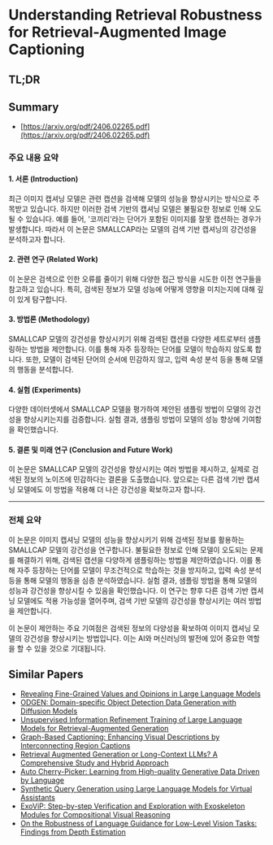 # Understanding Retrieval Robustness for Retrieval-Augmented Image Captioning
## TL;DR
## Summary
- [https://arxiv.org/pdf/2406.02265.pdf](https://arxiv.org/pdf/2406.02265.pdf)

### 주요 내용 요약

#### 1. 서론 (Introduction)
최근 이미지 캡셔닝 모델은 관련 캡션을 검색해 모델의 성능을 향상시키는 방식으로 주목받고 있습니다. 하지만 이러한 검색 기반의 캡셔닝 모델은 불필요한 정보로 인해 오도될 수 있습니다. 예를 들어, '코끼리'라는 단어가 포함된 이미지를 잘못 캡션하는 경우가 발생합니다. 따라서 이 논문은 SMALLCAP라는 모델의 검색 기반 캡셔닝의 강건성을 분석하고자 합니다.

#### 2. 관련 연구 (Related Work)
이 논문은 검색으로 인한 오류를 줄이기 위해 다양한 접근 방식을 시도한 이전 연구들을 참고하고 있습니다. 특히, 검색된 정보가 모델 성능에 어떻게 영향을 미치는지에 대해 깊이 있게 탐구합니다.

#### 3. 방법론 (Methodology)
SMALLCAP 모델의 강건성을 향상시키기 위해 검색된 캡션을 다양한 세트로부터 샘플링하는 방법을 제안합니다. 이를 통해 자주 등장하는 단어를 모델이 학습하지 않도록 합니다. 또한, 모델이 검색된 단어의 순서에 민감하지 않고, 입력 속성 분석 등을 통해 모델의 행동을 분석합니다.

#### 4. 실험 (Experiments)
다양한 데이터셋에서 SMALLCAP 모델을 평가하여 제안된 샘플링 방법이 모델의 강건성을 향상시키는지를 검증합니다. 실험 결과, 샘플링 방법이 모델의 성능 향상에 기여함을 확인했습니다.

#### 5. 결론 및 미래 연구 (Conclusion and Future Work)
이 논문은 SMALLCAP 모델의 강건성을 향상시키는 여러 방법을 제시하고, 실제로 검색된 정보의 노이즈에 민감하다는 결론을 도출했습니다. 앞으로는 다른 검색 기반 캡셔닝 모델에도 이 방법을 적용해 더 나은 강건성을 확보하고자 합니다.

---

### 전체 요약

이 논문은 이미지 캡셔닝 모델의 성능을 향상시키기 위해 검색된 정보를 활용하는 SMALLCAP 모델의 강건성을 연구합니다. 불필요한 정보로 인해 모델이 오도되는 문제를 해결하기 위해, 검색된 캡션을 다양하게 샘플링하는 방법을 제안하였습니다. 이를 통해 자주 등장하는 단어를 모델이 무조건적으로 학습하는 것을 방지하고, 입력 속성 분석 등을 통해 모델의 행동을 심층 분석하였습니다. 실험 결과, 샘플링 방법을 통해 모델의 성능과 강건성을 향상시킬 수 있음을 확인했습니다. 이 연구는 향후 다른 검색 기반 캡셔닝 모델에도 적용 가능성을 열어주며, 검색 기반 모델의 강건성을 향상시키는 여러 방법을 제안합니다.

이 논문이 제안하는 주요 기여점은 검색된 정보의 다양성을 확보하여 이미지 캡셔닝 모델의 강건성을 향상시키는 방법입니다. 이는 AI와 머신러닝의 발전에 있어 중요한 역할을 할 수 있을 것으로 기대됩니다.

## Similar Papers
- [Revealing Fine-Grained Values and Opinions in Large Language Models](2406.19238.md)
- [ODGEN: Domain-specific Object Detection Data Generation with Diffusion Models](2405.15199.md)
- [Unsupervised Information Refinement Training of Large Language Models for Retrieval-Augmented Generation](2402.18150.md)
- [Graph-Based Captioning: Enhancing Visual Descriptions by Interconnecting Region Captions](2407.06723.md)
- [Retrieval Augmented Generation or Long-Context LLMs? A Comprehensive Study and Hybrid Approach](2407.16833.md)
- [Auto Cherry-Picker: Learning from High-quality Generative Data Driven by Language](2406.20085.md)
- [Synthetic Query Generation using Large Language Models for Virtual Assistants](2406.06729.md)
- [ExoViP: Step-by-step Verification and Exploration with Exoskeleton Modules for Compositional Visual Reasoning](2408.02210.md)
- [On the Robustness of Language Guidance for Low-Level Vision Tasks: Findings from Depth Estimation](2404.08540.md)
